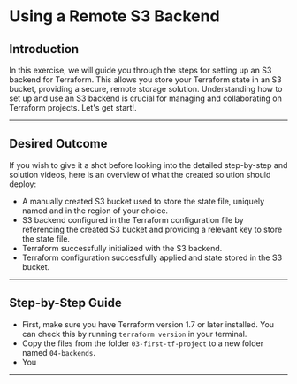 # Using a Remote S3 Backend

## Introduction

In this exercise, we will guide you through the steps for setting up an S3 backend for Terraform. This allows you store
your Terraform state in an S3 bucket, providing a secure, remote storage solution. Understanding how to set up and use
an S3 backend is crucial for managing and collaborating on Terraform projects. Let's get start!.

--- 

## Desired Outcome

If you wish to give it a shot before looking into the detailed step-by-step and solution videos, here is an overview of
what the created solution should deploy:

* A manually created S3 bucket used to store the state file, uniquely named and in the region of your choice.
* S3 backend configured in the Terraform configuration file by referencing the created S3 bucket and providing a
  relevant key to store the state file.
* Terraform successfully initialized with the S3 backend.
* Terraform configuration successfully applied and state stored in the S3 bucket.

--- 

## Step-by-Step Guide

* First, make sure you have Terraform version 1.7 or later installed. You can check this by running `terraform version`
  in your terminal.
* Copy the files from the folder `03-first-tf-project` to a new folder named `04-backends`.
* You 
--- 